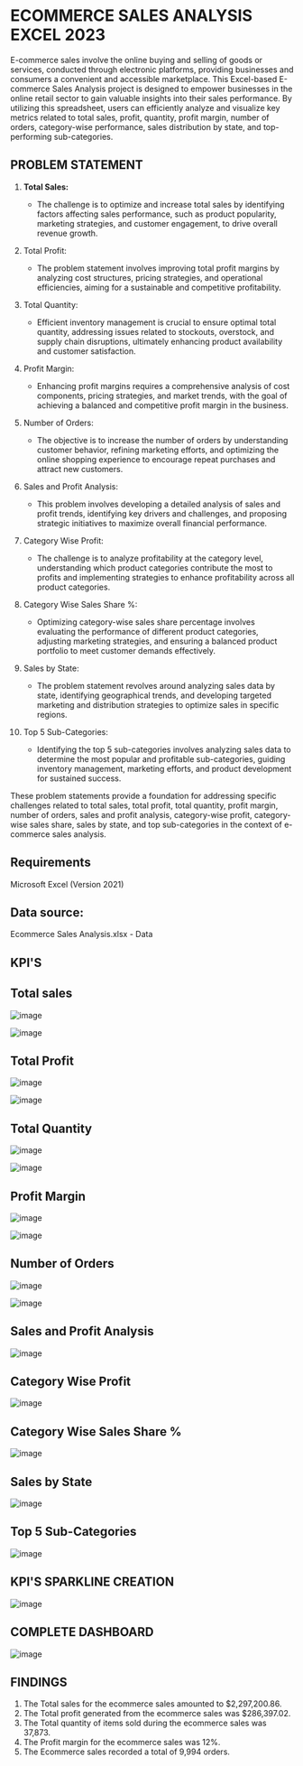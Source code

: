 # ECOMMERCE SALES ANALYSIS EXCEL 2023
E-commerce sales involve the online buying and selling of goods or services, conducted through electronic platforms, providing businesses and consumers a convenient and accessible marketplace.
This Excel-based E-commerce Sales Analysis project is designed to empower businesses in the online retail sector to gain valuable insights into their sales performance. By utilizing this spreadsheet, users can efficiently analyze and visualize key metrics related to total sales, profit, quantity, profit margin, number of orders, category-wise performance, sales distribution by state, and top-performing sub-categories.

## PROBLEM STATEMENT
1. **Total Sales:**
   - The challenge is to optimize and increase total sales by identifying factors affecting sales performance, such as product popularity, marketing strategies, and customer engagement, to drive overall revenue growth.

2. Total Profit:
   - The problem statement involves improving total profit margins by analyzing cost structures, pricing strategies, and operational efficiencies, aiming for a sustainable and competitive profitability.

3. Total Quantity:
   - Efficient inventory management is crucial to ensure optimal total quantity, addressing issues related to stockouts, overstock, and supply chain disruptions, ultimately enhancing product availability and customer satisfaction.

4. Profit Margin:
   - Enhancing profit margins requires a comprehensive analysis of cost components, pricing strategies, and market trends, with the goal of achieving a balanced and competitive profit margin in the business.

5. Number of Orders:
   - The objective is to increase the number of orders by understanding customer behavior, refining marketing efforts, and optimizing the online shopping experience to encourage repeat purchases and attract new customers.

6. Sales and Profit Analysis:
   - This problem involves developing a detailed analysis of sales and profit trends, identifying key drivers and challenges, and proposing strategic initiatives to maximize overall financial performance.

7. Category Wise Profit:
   - The challenge is to analyze profitability at the category level, understanding which product categories contribute the most to profits and implementing strategies to enhance profitability across all product categories.

8. Category Wise Sales Share %:
   - Optimizing category-wise sales share percentage involves evaluating the performance of different product categories, adjusting marketing strategies, and ensuring a balanced product portfolio to meet customer demands effectively.

9. Sales by State:
   - The problem statement revolves around analyzing sales data by state, identifying geographical trends, and developing targeted marketing and distribution strategies to optimize sales in specific regions.

10. Top 5 Sub-Categories:
    - Identifying the top 5 sub-categories involves analyzing sales data to determine the most popular and profitable sub-categories, guiding inventory management, marketing efforts, and product development for sustained success.

These problem statements provide a foundation for addressing specific challenges related to total sales, total profit, total quantity, profit margin, number of orders, sales and profit analysis, category-wise profit, category-wise sales share, sales by state, and top sub-categories in the context of e-commerce sales analysis.

## Requirements
Microsoft Excel (Version 2021)

## Data source:
Ecommerce Sales Analysis.xlsx - Data 

## KPI'S

## Total sales
![image](https://github.com/PRATHAMESH9743/ECOMMERCE-SALES-ANALYSIS-/assets/154798147/141bd0f9-26a6-4019-b96e-59bd20b07c7f)

![image](https://github.com/PRATHAMESH9743/ECOMMERCE-SALES-ANALYSIS-/assets/154798147/c102e2e3-9cdb-45f5-86aa-579fb0cd3edb)

## Total Profit

![image](https://github.com/PRATHAMESH9743/ECOMMERCE-SALES-ANALYSIS-/assets/154798147/8d5b4b9c-67e0-4df0-a583-bdd1e38e5ff4)

![image](https://github.com/PRATHAMESH9743/ECOMMERCE-SALES-ANALYSIS-/assets/154798147/04feb565-9d14-4484-b915-f85879f023d7)

 
## Total Quantity

![image](https://github.com/PRATHAMESH9743/ECOMMERCE-SALES-ANALYSIS-/assets/154798147/d30ad8e1-3769-4f88-9404-f3016657ee05)

![image](https://github.com/PRATHAMESH9743/ECOMMERCE-SALES-ANALYSIS-/assets/154798147/7c92c234-e52f-49f5-a408-0e227686735f)

 ## Profit Margin

 ![image](https://github.com/PRATHAMESH9743/ECOMMERCE-SALES-ANALYSIS-/assets/154798147/48860271-2ab5-40e9-9d68-c97b788f7b89)

![image](https://github.com/PRATHAMESH9743/ECOMMERCE-SALES-ANALYSIS-/assets/154798147/af823d23-be3d-448e-a130-668be3c69bc9)

## Number of Orders

![image](https://github.com/PRATHAMESH9743/ECOMMERCE-SALES-ANALYSIS-/assets/154798147/f25223b5-8985-48f1-be35-5771e2a662f5)

![image](https://github.com/PRATHAMESH9743/ECOMMERCE-SALES-ANALYSIS-/assets/154798147/3aa839e4-b650-4043-9af7-d0ebeefeaadf)

##  Sales and Profit Analysis

![image](https://github.com/PRATHAMESH9743/ECOMMERCE-SALES-ANALYSIS-/assets/154798147/5f2326ac-3b91-427b-9403-68ff3c22e1b1)


## Category Wise Profit

![image](https://github.com/PRATHAMESH9743/ECOMMERCE-SALES-ANALYSIS-/assets/154798147/6afab2d5-0e53-4152-bd09-9a56dd235ac0)

## Category Wise Sales Share %

![image](https://github.com/PRATHAMESH9743/ECOMMERCE-SALES-ANALYSIS-/assets/154798147/d7fdc104-0935-4752-bcba-67b16a8d545a)


## Sales by State

![image](https://github.com/PRATHAMESH9743/ECOMMERCE-SALES-ANALYSIS-/assets/154798147/db60daae-ef87-47f0-8572-4c9c60ba7f1f)


## Top 5 Sub-Categories

![image](https://github.com/PRATHAMESH9743/ECOMMERCE-SALES-ANALYSIS-/assets/154798147/f4c1a31a-85f8-4237-a41e-4973b4371f6f)


## KPI'S SPARKLINE CREATION

![image](https://github.com/PRATHAMESH9743/ECOMMERCE-SALES-ANALYSIS-/assets/154798147/41f4fb60-e79a-4a30-90d5-315f3a847e2a)


## COMPLETE DASHBOARD
![image](https://github.com/PRATHAMESH9743/ECOMMERCE-SALES-ANALYSIS-/assets/154798147/23739866-f8e8-4bb9-b59e-522e554f890e)

## FINDINGS
1. The Total sales for the ecommerce sales amounted to $2,297,200.86.
2. The Total profit generated from the ecommerce sales was $286,397.02.
3. The Total quantity of items sold during the ecommerce sales was 37,873.
4. The Profit margin for the ecommerce sales was 12%.
5. The Ecommerce sales recorded a total of 9,994 orders.












